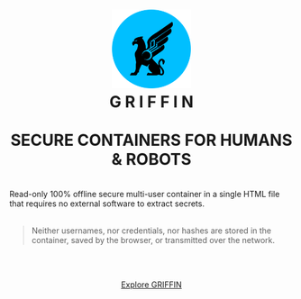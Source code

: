 <h1 align="center"><a href="https://github.com/griffin-container/griffin#readme"><img src="https://github.com/griffin-container/griffin/blob/main/img/logo.svg" width="140px"></a><br>G R I F F I N<br><br>SECURE CONTAINERS FOR HUMANS & ROBOTS</h1>
<br>
Read-only 100% offline secure multi-user container in a single HTML file that requires no external software to extract secrets.
<br><br>
<blockquote>
Neither usernames, nor credentials, nor hashes are stored in the container, saved by the browser, or transmitted over the network.
</blockquote>
<br><br>
<p align="center">
<a href="https://github.com/griffin-container/griffin#readme" title="Explore GRIFFIN">Explore GRIFFIN</a>
</p>
<br><br>